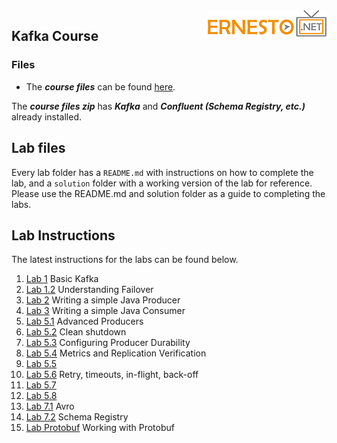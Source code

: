 <img align="right" src="./logo.png">


## Kafka Course


### Files 
* The ***course files*** can be found [here](https://github.com/fenago/kafka-training).

The ***course files zip*** has ***Kafka*** and ***Confluent (Schema Registry, etc.)*** already installed. 


## Lab files
Every lab folder has a `README.md` with instructions on how to complete the lab, and a `solution` folder with a working version of the lab for reference. Please use the README.md and solution folder as a guide to completing the labs. 


## Lab Instructions
The latest instructions for the labs can be found below. 



1. [Lab 1](https://github.com/fenago/kafka-training/tree/master/lab_guides) Basic Kafka 
2. [Lab 1.2](https://github.com/fenago/kafka-training/tree/master/lab_guides) Understanding Failover
3. [Lab 2](https://github.com/fenago/kafka-training/tree/master/lab_guides) Writing a simple Java Producer
4. [Lab 3](https://github.com/fenago/kafka-training/tree/master/lab_guides) Writing a simple Java Consumer
5. [Lab 5.1](https://github.com/fenago/kafka-training/tree/master/lab_guides) Advanced Producers
6. [Lab 5.2](https://github.com/fenago/kafka-training/tree/master/lab_guides) Clean shutdown 
7. [Lab 5.3](https://github.com/fenago/kafka-training/tree/master/lab_guides) Configuring Producer Durability
8. [Lab 5.4](https://github.com/fenago/kafka-training/tree/master/lab_guides) Metrics and Replication Verification
9. [Lab 5.5](https://github.com/fenago/kafka-training/tree/master/lab_guides)
10. [Lab 5.6](https://github.com/fenago/kafka-training/tree/master/lab_guides) Retry, timeouts, in-flight, back-off
11. [Lab 5.7](https://github.com/fenago/kafka-training/tree/master/lab_guides)
12. [Lab 5.8](https://github.com/fenago/kafka-training/tree/master/lab_guides)
13. [Lab 7.1](https://github.com/fenago/kafka-training/tree/master/lab_guides) Avro
14. [Lab 7.2](https://github.com/fenago/kafka-training/tree/master/lab_guides) Schema Registry
15. [Lab Protobuf](https://github.com/fenago/kafka-training/tree/master/lab_guides) Working with Protobuf

